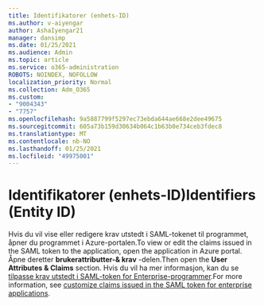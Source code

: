 ```yaml
---
title: Identifikatorer (enhets-ID)
ms.author: v-aiyengar
author: AshaIyengar21
manager: dansimp
ms.date: 01/25/2021
ms.audience: Admin
ms.topic: article
ms.service: o365-administration
ROBOTS: NOINDEX, NOFOLLOW
localization_priority: Normal
ms.collection: Adm_O365
ms.custom:
- "9004343"
- "7757"
ms.openlocfilehash: 9a5887799f5297ec73ebda644ae668e2dee49675
ms.sourcegitcommit: 605a73b159d30634b064c1b63b0e734ceb3fdec8
ms.translationtype: MT
ms.contentlocale: nb-NO
ms.lasthandoff: 01/25/2021
ms.locfileid: "49975001"
---
```

# <a name="identifiers-entity-id"></a><span data-ttu-id="93518-102">Identifikatorer (enhets-ID)</span><span class="sxs-lookup"><span data-stu-id="93518-102">Identifiers (Entity ID)</span></span>

<span data-ttu-id="93518-103">Hvis du vil vise eller redigere krav utstedt i SAML-tokenet til programmet, åpner du programmet i Azure-portalen.</span><span class="sxs-lookup"><span data-stu-id="93518-103">To view or edit the claims issued in the SAML token to the application, open the application in Azure portal.</span></span> <span data-ttu-id="93518-104">Åpne deretter **brukerattributter-& krav** -delen.</span><span class="sxs-lookup"><span data-stu-id="93518-104">Then open the **User Attributes & Claims** section.</span></span> <span data-ttu-id="93518-105">Hvis du vil ha mer informasjon, kan du se [tilpasse krav utstedt i SAML-token for Enterprise-programmer](https://docs.microsoft.com/azure/active-directory/develop/active-directory-saml-claims-customization#editing-nameid).</span><span class="sxs-lookup"><span data-stu-id="93518-105">For more information, see [customize claims issued in the SAML token for enterprise applications](https://docs.microsoft.com/azure/active-directory/develop/active-directory-saml-claims-customization#editing-nameid).</span></span>